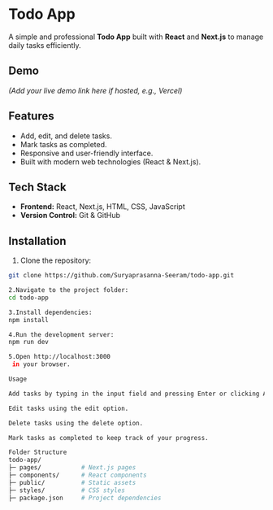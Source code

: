 # Todo App

A simple and professional **Todo App** built with **React** and **Next.js** to manage daily tasks efficiently.

## Demo

*(Add your live demo link here if hosted, e.g., Vercel)*

## Features

- Add, edit, and delete tasks.
- Mark tasks as completed.
- Responsive and user-friendly interface.
- Built with modern web technologies (React & Next.js).

## Tech Stack

- **Frontend:** React, Next.js, HTML, CSS, JavaScript
- **Version Control:** Git & GitHub

## Installation

1. Clone the repository:  
```bash
git clone https://github.com/Suryaprasanna-Seeram/todo-app.git

2.Navigate to the project folder:
cd todo-app

3.Install dependencies:
npm install

4.Run the development server:
npm run dev

5.Open http://localhost:3000
 in your browser.

Usage

Add tasks by typing in the input field and pressing Enter or clicking Add.

Edit tasks using the edit option.

Delete tasks using the delete option.

Mark tasks as completed to keep track of your progress.

Folder Structure
todo-app/
├─ pages/           # Next.js pages
├─ components/      # React components
├─ public/          # Static assets
├─ styles/          # CSS styles
├─ package.json     # Project dependencies
